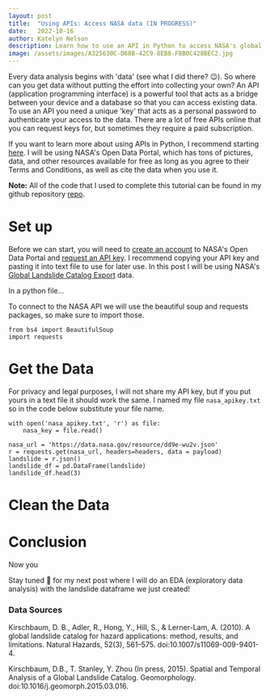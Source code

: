```yaml
---
layout: post
title:  "Using APIs: Access NASA data (IN PROGRESS)"
date:   2022-10-16
author: Katelyn Nelson
description: Learn how to use an API in Python to access NASA's global landslide data
image: /assets/images/A325630C-D68B-42C9-8EB8-FBB0C428BEC2.jpg
---
```


Every data analysis begins with 'data' (see what I did there? 😉). So where can you get data without putting the effort into collecting your own? An API (application programming interface) is a powerful tool that acts as a bridge between your device and a database so that you can access existing data. To use an API you need a unique 'key' that acts as a personal password to authenticate your access to the data. There are a lot of free APIs online that you can request keys for, but sometimes they require a paid subscription.

If you want to learn more about using APIs in Python, I recommend starting [here](https://wesmckinney.com/book/accessing-data.html#io_web_apis). I will be using NASA's Open Data Portal, which has tons of pictures, data, and other resources available for free as long as you agree to their Terms and Conditions, as well as cite the data when you use it.

**Note:** All of the code that I used to complete this tutorial can be found in my github repository [repo](https://github.com/katelynnelson38/nasa_api).

# Set up

Before we can start, you will need to [create an account](https://data.nasa.gov/login) to NASA's Open Data Portal and [request an API key](https://api.nasa.gov/index.html#signUp). I recommend copying your API key and pasting it into text file to use for later use. In this post I will be using NASA's [Global Landslide Catalog Export](https://data.nasa.gov/Earth-Science/Global-Landslide-Catalog-Export/dd9e-wu2v) data.

In a python file...

To connect to the NASA API we will use the beautiful soup and requests packages, so make sure to import those.

```
from bs4 import BeautifulSoup
import requests
```

# Get the Data

For privacy and legal purposes, I will not share my API key, but if you put yours in a text file it should work the same. I named my file `nasa_apikey.txt` so in the code below substitute your file name.

```
with open('nasa_apikey.txt', 'r') as file:
    nasa_key = file.read()
```

```
nasa_url = 'https://data.nasa.gov/resource/dd9e-wu2v.json'
r = requests.get(nasa_url, headers=headers, data = payload)
landslide = r.json()
landslide_df = pd.DataFrame(landslide)
landslide_df.head(3)
```

# Clean the Data

#

# Conclusion

Now you 

Stay tuned 👀 for my next post where I will do an EDA (exploratory data analysis) with the landslide dataframe we just created!

### Data Sources

Kirschbaum, D. B., Adler, R., Hong, Y., Hill, S., & Lerner-Lam, A. (2010). A global landslide catalog for hazard applications: method, results, and limitations. Natural Hazards, 52(3), 561–575. doi:10.1007/s11069-009-9401-4.

Kirschbaum, D.B., T. Stanley, Y. Zhou (In press, 2015). Spatial and Temporal Analysis of a Global Landslide Catalog. Geomorphology. doi:10.1016/j.geomorph.2015.03.016.
